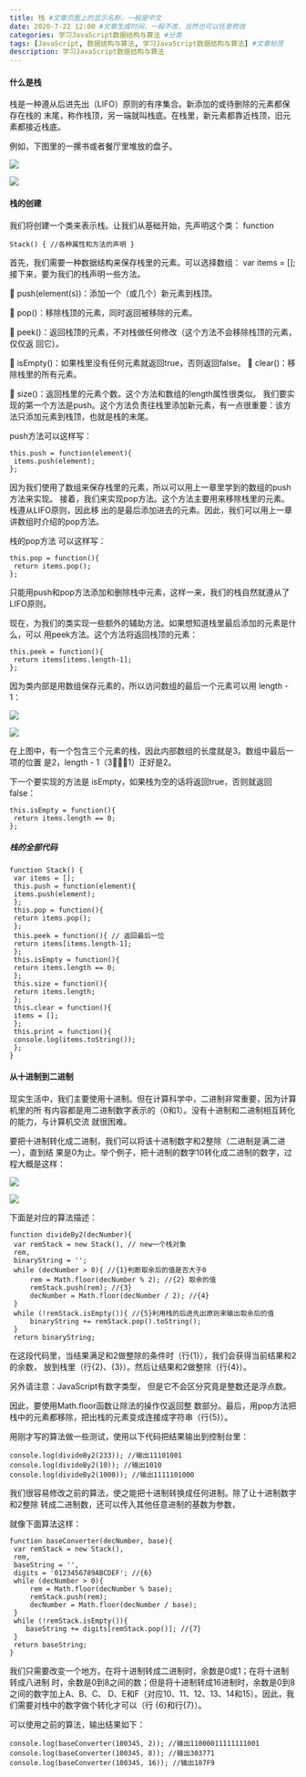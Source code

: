 ```yaml
---
title: 栈 #文章页面上的显示名称，一般是中文
date: 2020-7-22 12:00 #文章生成时间，一般不改，当然也可以任意修改
categories: 学习JavaScript数据结构与算法 #分类
tags: [JavaScript, 数据结构与算法, 学习JavaScript数据结构与算法] #文章标签
description: 学习JavaScript数据结构与算法
---
```


#### 什么是栈

栈是一种遵从后进先出（LIFO）原则的有序集合。新添加的或待删除的元素都保存在栈的 末尾，称作栈顶，另一端就叫栈底。在栈里，新元素都靠近栈顶，旧元素都接近栈底。 

例如，下图里的一摞书或者餐厅里堆放的盘子。

![](/images/js3-2.png)

![](E:\1244832273.github.io\themes\next\source\images\js3-2.png)

#### 栈的创建

我们将创建一个类来表示栈。让我们从基础开始，先声明这个类： function 

```
Stack() { //各种属性和方法的声明 } 
```

首先，我们需要一种数据结构来保存栈里的元素。可以选择数组： var items = []; 接下来，要为我们的栈声明一些方法。

  push(element(s))：添加一个（或几个）新元素到栈顶。

  pop()：移除栈顶的元素，同时返回被移除的元素。 

 peek()：返回栈顶的元素，不对栈做任何修改（这个方法不会移除栈顶的元素，仅仅返 回它）。 

 isEmpty()：如果栈里没有任何元素就返回true，否则返回false。  clear()：移除栈里的所有元素。 

 size()：返回栈里的元素个数。这个方法和数组的length属性很类似。 我们要实现的第一个方法是push。这个方法负责往栈里添加新元素，有一点很重要：该方 法只添加元素到栈顶，也就是栈的末尾。

push方法可以这样写：

```
this.push = function(element){
 items.push(element);
};
```

因为我们使用了数组来保存栈里的元素，所以可以用上一章里学到的数组的push方法来实现。 接着，我们来实现pop方法。这个方法主要用来移除栈里的元素。栈遵从LIFO原则，因此移 出的是最后添加进去的元素。因此，我们可以用上一章讲数组时介绍的pop方法。

栈的pop方法 可以这样写：

```
this.pop = function(){
 return items.pop();
}; 
```

只能用push和pop方法添加和删除栈中元素，这样一来，我们的栈自然就遵从了LIFO原则。 

现在，为我们的类实现一些额外的辅助方法。如果想知道栈里最后添加的元素是什么，可以 用peek方法。这个方法将返回栈顶的元素：

```
this.peek = function(){
 return items[items.length-1];
}; 

```

因为类内部是用数组保存元素的，所以访问数组的最后一个元素可以用 length - 1：

![](/images/js3-1.png)

![](E:\1244832273.github.io\themes\next\source\images\js3-1.png)

在上图中，有一个包含三个元素的栈，因此内部数组的长度就是3。数组中最后一项的位置 是2，length - 1（31）正好是2。 

下一个要实现的方法是 isEmpty，如果栈为空的话将返回true，否则就返回false：

```
this.isEmpty = function(){
 return items.length == 0;
}; 
```

##### 栈的全部代码

```
function Stack() {
 var items = [];
 this.push = function(element){
 items.push(element);
 };
 this.pop = function(){
 return items.pop();
 };
 this.peek = function(){ // 返回最后一位
 return items[items.length-1];
 };
 this.isEmpty = function(){
 return items.length == 0;
 };
 this.size = function(){
 return items.length;
 };
 this.clear = function(){
 items = [];
 };
 this.print = function(){
 console.log(items.toString());
 };
} 
```

#### 从十进制到二进制

现实生活中，我们主要使用十进制。但在计算科学中，二进制非常重要，因为计算机里的所 有内容都是用二进制数字表示的（0和1）。没有十进制和二进制相互转化的能力，与计算机交流 就很困难。 

要把十进制转化成二进制，我们可以将该十进制数字和2整除（二进制是满二进一），直到结 果是0为止。举个例子，把十进制的数字10转化成二进制的数字，过程大概是这样：

![](/images/js3-3.png)

![](E:\1244832273.github.io\themes\next\source\images\js3-3.png)

下面是对应的算法描述：

```
function divideBy2(decNumber){
 var remStack = new Stack(), // new一个栈对象
 rem,
 binaryString = '';
 while (decNumber > 0){ //{1}判断取余后的值是否大于0
     rem = Math.floor(decNumber % 2); //{2} 取余的值
     remStack.push(rem); //{3} 
     decNumber = Math.floor(decNumber / 2); //{4}
 }
 while (!remStack.isEmpty()){ //{5}利用栈的后进先出原则来输出取余后的值
	 binaryString += remStack.pop().toString();
 }
 return binaryString; 
```

在这段代码里，当结果满足和2做整除的条件时（行{1}），我们会获得当前结果和2的余数， 放到栈里（行{2}、{3}）。然后让结果和2做整除（行{4}）。

另外请注意：JavaScript有数字类型， 但是它不会区分究竟是整数还是浮点数。

因此，要使用Math.floor函数让除法的操作仅返回整 数部分。最后，用pop方法把栈中的元素都移除，把出栈的元素变成连接成字符串（行{5}）。 

用刚才写的算法做一些测试，使用以下代码把结果输出到控制台里：

```
console.log(divideBy2(233)); //输出11101001
console.log(divideBy2(10)); //输出1010
console.log(divideBy2(1000)); //输出1111101000 
```

我们很容易修改之前的算法，使之能把十进制转换成任何进制。除了让十进制数字和2整除 转成二进制数，还可以传入其他任意进制的基数为参数，

就像下面算法这样：

```
function baseConverter(decNumber, base){
 var remStack = new Stack(),
 rem,
 baseString = '',
 digits = '0123456789ABCDEF'; //{6}
 while (decNumber > 0){
     rem = Math.floor(decNumber % base);
     remStack.push(rem);
     decNumber = Math.floor(decNumber / base);
 }
 while (!remStack.isEmpty()){
 	baseString += digits[remStack.pop()]; //{7}
 }
 return baseString;
} 
```

我们只需要改变一个地方。在将十进制转成二进制时，余数是0或1；在将十进制转成八进制 时，余数是0到8之间的数；但是将十进制转成16进制时，余数是0到8之间的数字加上A、B、C、 D、E和F（对应10、11、12、13、14和15）。因此，我们需要对栈中的数字做个转化才可以（行 {6}和行{7}）。

可以使用之前的算法，输出结果如下：

```
console.log(baseConverter(100345, 2)); //输出11000011111111001
console.log(baseConverter(100345, 8)); //输出303771
console.log(baseConverter(100345, 16)); //输出187F9 
```

